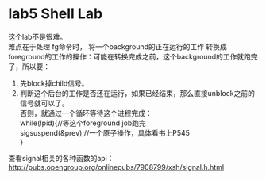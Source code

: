 # lab5 Shell Lab
这个lab不是很难。  
难点在于处理 fg命令时， 将一个background的正在运行的工作 转换成 foreground的工作的操作：可能在转换完成之前，这个background的工作就跑完了，所以要：
1. 先block掉child信号。
2. 判断这个后台的工作是否还在运行，如果已经结束，那么直接unblock之前的信号就可以了。  
    否则，就通过一个循环等待这个进程完成：  
    while(!pid){//等这个foreground job跑完  
        sigsuspend(&prev);//一个原子操作，具体看书上P545  
    }

查看signal相关的各种函数的api：http://pubs.opengroup.org/onlinepubs/7908799/xsh/signal.h.html